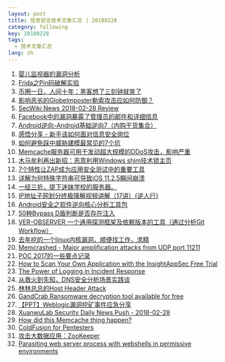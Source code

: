 ```yaml
---
layout: post
title: 信息安全技术文章汇总 | 20180228
category: following
key: 20180228
tags:
  - 技术文章汇总
lang: zh
---
```

1. [婴儿监视器的漏洞分析][1]
2. [Frida之Pin码破解实验][2]
3. [币圈一日，人间十年：黑客想了三刻钟就笑了][3]
4. [影响恶劣的GlobeImposter勒索攻击应如何防御？][4]
5. [SecWiki News 2018-02-28 Review][5]
6. [Facebook中的漏洞暴露了管理员的邮件和详细信息][6]
7. [Android逆向-Android基础逆向7（内购干货集合）][7]
8. [感悟分享 - 新手该如何面对信息安全岗位][8]
9. [如何避免踩中威胁建模最常见的7个坑][9]
10. [Memcache服务器可用于发动超大规模的DDoS攻击，影响严重][10]
11. [木马牟利再出新招：恶意利用Windows shim技术锁主页][11]
12. [7个特性让ZAP成为应用安全测试中的重要工具][12]
13. [详解为何特殊字符串可导致iOS 11.2.5瞬间崩溃][13]
14. [一经三折，提下迷妹学校的服务器。][14]
15. [IP地址子网划分终极降解视频讲解（17讲）{逆人行}][15]
16. [Android安全之软件逆向核心分析工具包][16]
17. [50种Bypass D盾判断是否存在注入][17]
18. [VER-OBSERVER 一个通用探测框架及依赖版本的工具（通过分析Git Workflow）][18]
19. [去年挖的一个linux内核漏洞，顺便找工作，求精][19]
20. [Memcrashed - Major amplification attacks from UDP port 11211][20]
21. [POC 2017的一些要点记录][21]
22. [How to Scan Your Own Application with the InsightAppSec Free Trial][22]
23. [The Power of Logging in Incident Response][23]
24. [从救火到先知，DNS安全分析场景实践谈][24]
25. [林林总总的Host Header Attack][25]
26. [GandCrab Ransomware decryption tool available for free][26]
27. [【PPT】Weblogic漏洞挖矿事件应急分享][27]
28. [XuanwuLab Security Daily News Push - 2018-02-28][28]
29. [How did this Memcache thing happen?][29]
30. [ColdFusion for Pentesters][30]
31. [攻击大数据应用：ZooKeeper][31]
32. [Parasiting web server process with webshells in permissive environments][32]


  [1]: http://www.4hou.com/mobile/10482.html
  [2]: http://www.freebuf.com/articles/terminal/163297.html
  [3]: http://www.freebuf.com/articles/neopoints/163671.html
  [4]: http://www.freebuf.com/articles/es/163551.html
  [5]: http://www.sec-wiki.com/?2018-02-28
  [6]: http://www.freebuf.com/column/163773.html
  [7]: http://www.freebuf.com/column/163766.html
  [8]: https://www.secpulse.com/archives/68638.html
  [9]: http://www.freebuf.com/column/163755.html
  [10]: https://www.anquanke.com/post/id/99241
  [11]: http://www.freebuf.com/column/163721.html
  [12]: http://www.freebuf.com/sectool/162930.html
  [13]: http://www.4hou.com/technology/10490.html
  [14]: https://bbs.ichunqiu.com/thread-34967-1-1.html
  [15]: https://bbs.ichunqiu.com/thread-34955-1-1.html
  [16]: https://bbs.ichunqiu.com/thread-34953-1-1.html
  [17]: https://bbs.ichunqiu.com/thread-34931-1-1.html
  [18]: https://bbs.ichunqiu.com/thread-34930-1-1.html
  [19]: https://www.52pojie.cn/thread-703302-1-1.html
  [20]: http://wiki.ioin.in/url/GpGX
  [21]: http://wiki.ioin.in/url/lG7M
  [22]: https://blog.rapid7.com/2018/02/28/how-to-scan-your-own-application-with-the-insightappsec-free-trial/
  [23]: https://blogs.cisco.com/security/the-power-of-logging-in-incident-response
  [24]: http://wiki.ioin.in/url/ZRaO
  [25]: http://wiki.ioin.in/url/3vEZ
  [26]: https://labs.bitdefender.com/2018/02/gandcrab-ransomware-decryption-tool-available-for-free/
  [27]: http://blog.nsfocus.net/weblogic-sharing/
  [28]: http://xuanwulab.github.io/cn/secnews/2018/02/28/index.html
  [29]: https://isc.sans.edu/diary.html
  [30]: http://www.carnal0wnage.com/papers/LARES-ColdFusion.pdf
  [31]: http://wiki.ioin.in/url/qQgA
  [32]: http://www.exploit-db.com/docs/english/44214-parasiting-web-server-process-with-webshells-in-permissive-environments.pdf?rss